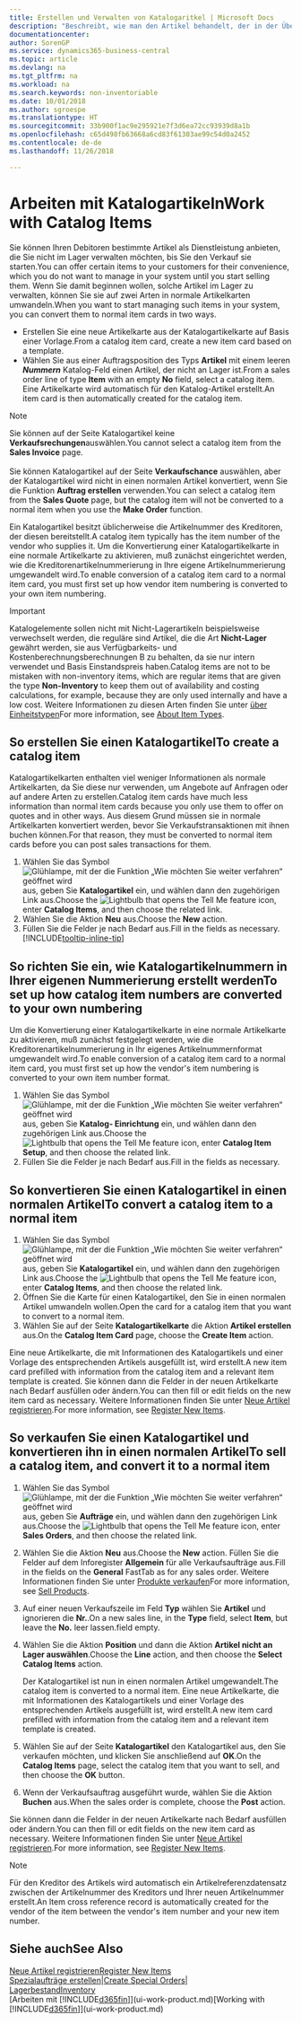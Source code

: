 ```yaml
---
title: Erstellen und Verwalten von Katalogaritkel | Microsoft Docs
description: "Beschreibt, wie man den Artikel behandelt, der in der Übersicht der Artikel aber nicht in Ihrer persönlichen Artikelliste ist."
documentationcenter: 
author: SorenGP
ms.service: dynamics365-business-central
ms.topic: article
ms.devlang: na
ms.tgt_pltfrm: na
ms.workload: na
ms.search.keywords: non-inventoriable
ms.date: 10/01/2018
ms.author: sgroespe
ms.translationtype: HT
ms.sourcegitcommit: 33b900f1ac9e295921e7f3d6ea72cc93939d8a1b
ms.openlocfilehash: c65d498fb63668a6cd83f61303ae99c54d0a2452
ms.contentlocale: de-de
ms.lasthandoff: 11/26/2018

---
```

# <a name="work-with-catalog-items"></a><span data-ttu-id="9af3d-103">Arbeiten mit Katalogartikeln</span><span class="sxs-lookup"><span data-stu-id="9af3d-103">Work with Catalog Items</span></span>
<span data-ttu-id="9af3d-104">Sie können Ihren Debitoren bestimmte Artikel als Dienstleistung anbieten, die Sie nicht im Lager verwalten möchten, bis Sie den Verkauf sie starten.</span><span class="sxs-lookup"><span data-stu-id="9af3d-104">You can offer certain items to your customers for their convenience, which you do not want to manage in your system until you start selling them.</span></span> <span data-ttu-id="9af3d-105">Wenn Sie damit beginnen wollen, solche Artikel im Lager zu verwalten, können Sie sie auf zwei Arten in normale Artikelkarten umwandeln.</span><span class="sxs-lookup"><span data-stu-id="9af3d-105">When you want to start managing such items in your system, you can convert them to normal item cards in two ways.</span></span>

* <span data-ttu-id="9af3d-106">Erstellen Sie eine neue Artikelkarte aus der Katalogartikelkarte auf Basis einer Vorlage.</span><span class="sxs-lookup"><span data-stu-id="9af3d-106">From a catalog item card, create a new item card based on a template.</span></span>
* <span data-ttu-id="9af3d-107">Wählen Sie aus einer Auftragsposition des Typs **Artikel** mit einem leeren ***Nummern*** Katalog-Feld einen Artikel, der nicht an Lager ist.</span><span class="sxs-lookup"><span data-stu-id="9af3d-107">From a sales order line of type **Item** with an empty **No** field, select a catalog item.</span></span> <span data-ttu-id="9af3d-108">Eine Artikelkarte wird automatisch für den Katalog-Artikel erstellt.</span><span class="sxs-lookup"><span data-stu-id="9af3d-108">An item card is then automatically created for the catalog item.</span></span>

> [!NOTE]  
> <span data-ttu-id="9af3d-109">Sie können auf der Seite Katalogartikel keine **Verkaufsrechungen**auswählen.</span><span class="sxs-lookup"><span data-stu-id="9af3d-109">You cannot select a catalog item from the **Sales Invoice** page.</span></span><br /><br />
> <span data-ttu-id="9af3d-110">Sie können Katalogartikel auf der Seite **Verkaufschance** auswählen, aber der Katalogartikel wird nicht in einen normalen Artikel konvertiert, wenn Sie die Funktion **Auftrag erstellen** verwenden.</span><span class="sxs-lookup"><span data-stu-id="9af3d-110">You can select a catalog item from the **Sales Quote** page, but the catalog item will not be converted to a normal item when you use the **Make Order** function.</span></span>

<span data-ttu-id="9af3d-111">Ein Katalogartikel besitzt üblicherweise die Artikelnummer des Kreditoren, der diesen bereitstellt.</span><span class="sxs-lookup"><span data-stu-id="9af3d-111">A catalog item typically has the item number of the vendor who supplies it.</span></span> <span data-ttu-id="9af3d-112">Um die Konvertierung einer Katalogartikelkarte in eine normale Artikelkarte zu aktivieren, muß zunächst eingerichtet werden, wie die Kreditorenartikelnummerierung in Ihre eigene Artikelnummerierung umgewandelt wird.</span><span class="sxs-lookup"><span data-stu-id="9af3d-112">To enable conversion of a catalog item card to a normal item card, you must first set up how vendor item numbering is converted to your own item numbering.</span></span>   

> [!Important]
> <span data-ttu-id="9af3d-113">Katalogelemente sollen nicht mit Nicht-Lagerartikeln beispielsweise verwechselt werden, die reguläre sind Artikel, die die Art **Nicht-Lager** gewährt werden, sie aus Verfügbarkeits- und Kostenberechnungsberechnungen B zu behalten, da sie nur intern verwendet und Basis Einstandspreis haben.</span><span class="sxs-lookup"><span data-stu-id="9af3d-113">Catalog items are not to be mistaken with non-inventory items, which are regular items that are given the type **Non-Inventory** to keep them out of availability and costing calculations, for example, because they are only used internally and have a low cost.</span></span> <span data-ttu-id="9af3d-114">Weitere Informationen zu diesen Arten finden Sie unter [über Einheitstypen](inventory-about-item-types.md)</span><span class="sxs-lookup"><span data-stu-id="9af3d-114">For more information, see [About Item Types](inventory-about-item-types.md).</span></span>

## <a name="to-create-a-catalog-item"></a><span data-ttu-id="9af3d-115">So erstellen Sie einen Katalogartikel</span><span class="sxs-lookup"><span data-stu-id="9af3d-115">To create a catalog item</span></span>
<span data-ttu-id="9af3d-116">Katalogartikelkarten enthalten viel weniger Informationen als normale Artikelkarten, da Sie diese nur verwenden, um Angebote auf Anfragen oder auf andere Arten zu erstellen.</span><span class="sxs-lookup"><span data-stu-id="9af3d-116">Catalog item cards have much less information than normal item cards because you only use them to offer on quotes and in other ways.</span></span> <span data-ttu-id="9af3d-117">Aus diesem Grund müssen sie in normale Artikelkarten konvertiert werden, bevor Sie Verkaufstransaktionen mit ihnen buchen können.</span><span class="sxs-lookup"><span data-stu-id="9af3d-117">For that reason, they must be converted to normal item cards before you can post sales transactions for them.</span></span>

1. <span data-ttu-id="9af3d-118">Wählen Sie das Symbol ![Glühlampe, mit der die Funktion „Wie möchten Sie weiter verfahren“ geöffnet wird](media/ui-search/search_small.png "Wie möchten Sie weiter verfahren?") aus, geben Sie **Katalogartikel** ein, und wählen dann den zugehörigen Link aus.</span><span class="sxs-lookup"><span data-stu-id="9af3d-118">Choose the ![Lightbulb that opens the Tell Me feature](media/ui-search/search_small.png "Tell me what you want to do") icon, enter **Catalog Items**, and then choose the related link.</span></span>
2. <span data-ttu-id="9af3d-119">Wählen Sie die Aktion **Neu** aus.</span><span class="sxs-lookup"><span data-stu-id="9af3d-119">Choose the **New** action.</span></span>
3. <span data-ttu-id="9af3d-120">Füllen Sie die Felder je nach Bedarf aus.</span><span class="sxs-lookup"><span data-stu-id="9af3d-120">Fill in the fields as necessary.</span></span> [!INCLUDE[tooltip-inline-tip](includes/tooltip-inline-tip_md.md)]

## <a name="to-set-up-how-catalog-item-numbers-are-converted-to-your-own-numbering"></a><span data-ttu-id="9af3d-121">So richten Sie ein, wie Katalogartikelnummern in Ihrer eigenen Nummerierung erstellt werden</span><span class="sxs-lookup"><span data-stu-id="9af3d-121">To set up how catalog item numbers are converted to your own numbering</span></span>
<span data-ttu-id="9af3d-122">Um die Konvertierung einer Katalogartikelkarte in eine normale Artikelkarte zu aktivieren, muß zunächst festgelegt werden, wie die Kreditorenartikelnummerierung in Ihr eigenes Artikelnummernformat umgewandelt wird.</span><span class="sxs-lookup"><span data-stu-id="9af3d-122">To enable conversion of a catalog item card to a normal item card, you must first set up how the vendor's item numbering is converted to your own item number format.</span></span>

1. <span data-ttu-id="9af3d-123">Wählen Sie das Symbol ![Glühlampe, mit der die Funktion „Wie möchten Sie weiter verfahren“ geöffnet wird](media/ui-search/search_small.png "Wie möchten Sie weiter verfahren?") aus, geben Sie **Katalog- Einrichtung** ein, und wählen dann den zugehörigen Link aus.</span><span class="sxs-lookup"><span data-stu-id="9af3d-123">Choose the ![Lightbulb that opens the Tell Me feature](media/ui-search/search_small.png "Tell me what you want to do") icon, enter **Catalog Item Setup**, and then choose the related link.</span></span>
2. <span data-ttu-id="9af3d-124">Füllen Sie die Felder je nach Bedarf aus.</span><span class="sxs-lookup"><span data-stu-id="9af3d-124">Fill in the fields as necessary.</span></span>

## <a name="to-convert-a-catalog-item-to-a-normal-item"></a><span data-ttu-id="9af3d-125">So konvertieren Sie einen Katalogartikel in einen normalen Artikel</span><span class="sxs-lookup"><span data-stu-id="9af3d-125">To convert a catalog item to a normal item</span></span>
1. <span data-ttu-id="9af3d-126">Wählen Sie das Symbol ![Glühlampe, mit der die Funktion „Wie möchten Sie weiter verfahren“ geöffnet wird](media/ui-search/search_small.png "Wie möchten Sie weiter verfahren?") aus, geben Sie **Katalogartikel** ein, und wählen dann den zugehörigen Link aus.</span><span class="sxs-lookup"><span data-stu-id="9af3d-126">Choose the ![Lightbulb that opens the Tell Me feature](media/ui-search/search_small.png "Tell me what you want to do") icon, enter **Catalog Items**, and then choose the related link.</span></span>
2. <span data-ttu-id="9af3d-127">Öffnen Sie die Karte für einen Katalogartikel, den Sie in einen normalen Artikel umwandeln wollen.</span><span class="sxs-lookup"><span data-stu-id="9af3d-127">Open the card for a catalog item that you want to convert to a normal item.</span></span>
3. <span data-ttu-id="9af3d-128">Wählen Sie auf der Seite **Katalogartikelkarte** die Aktion **Artikel erstellen** aus.</span><span class="sxs-lookup"><span data-stu-id="9af3d-128">On the **Catalog Item Card** page, choose the **Create Item** action.</span></span>

<span data-ttu-id="9af3d-129">Eine neue Artikelkarte, die mit Informationen des Katalogartikels und einer Vorlage des entsprechenden Artikels ausgefüllt ist, wird erstellt.</span><span class="sxs-lookup"><span data-stu-id="9af3d-129">A new item card prefilled with information from the catalog item and a relevant item template is created.</span></span> <span data-ttu-id="9af3d-130">Sie können dann die Felder in der neuen Artikelkarte nach Bedarf ausfüllen oder ändern.</span><span class="sxs-lookup"><span data-stu-id="9af3d-130">You can then fill or edit fields on the new item card as necessary.</span></span> <span data-ttu-id="9af3d-131">Weitere Informationen finden Sie unter [Neue Artikel registrieren](inventory-how-register-new-items.md).</span><span class="sxs-lookup"><span data-stu-id="9af3d-131">For more information, see [Register New Items](inventory-how-register-new-items.md).</span></span>

## <a name="to-sell-a-catalog-item-and-convert-it-to-a-normal-item"></a><span data-ttu-id="9af3d-132">So verkaufen Sie einen Katalogartikel und konvertieren ihn in einen normalen Artikel</span><span class="sxs-lookup"><span data-stu-id="9af3d-132">To sell a catalog item, and convert it to a normal item</span></span>
1. <span data-ttu-id="9af3d-133">Wählen Sie das Symbol ![Glühlampe, mit der die Funktion „Wie möchten Sie weiter verfahren“ geöffnet wird](media/ui-search/search_small.png "Wie möchten Sie weiter verfahren?") aus, geben Sie **Aufträge** ein, und wählen dann den zugehörigen Link aus.</span><span class="sxs-lookup"><span data-stu-id="9af3d-133">Choose the ![Lightbulb that opens the Tell Me feature](media/ui-search/search_small.png "Tell me what you want to do") icon, enter **Sales Orders**, and then choose the related link.</span></span>
2. <span data-ttu-id="9af3d-134">Wählen Sie die Aktion **Neu** aus.</span><span class="sxs-lookup"><span data-stu-id="9af3d-134">Choose the **New** action.</span></span> <span data-ttu-id="9af3d-135">Füllen Sie die Felder auf dem Inforegister **Allgemein** für alle Verkaufsaufträge aus.</span><span class="sxs-lookup"><span data-stu-id="9af3d-135">Fill in the fields on the **General** FastTab as for any sales order.</span></span> <span data-ttu-id="9af3d-136">Weitere Informationen finden Sie unter [Produkte verkaufen](sales-how-sell-products.md)</span><span class="sxs-lookup"><span data-stu-id="9af3d-136">For more information, see [Sell Products](sales-how-sell-products.md).</span></span>
3. <span data-ttu-id="9af3d-137">Auf einer neuen Verkaufszeile im Feld **Typ** wählen Sie **Artikel** und ignorieren die **Nr.**.</span><span class="sxs-lookup"><span data-stu-id="9af3d-137">On a new sales line, in the **Type** field, select **Item**, but leave the **No.**</span></span> <span data-ttu-id="9af3d-138">leer lassen.</span><span class="sxs-lookup"><span data-stu-id="9af3d-138">field empty.</span></span>
4. <span data-ttu-id="9af3d-139">Wählen Sie die Aktion **Position** und dann die Aktion **Artikel nicht an Lager auswählen**.</span><span class="sxs-lookup"><span data-stu-id="9af3d-139">Choose the **Line** action, and then choose the **Select Catalog Items** action.</span></span>

    <span data-ttu-id="9af3d-140">Der Katalogartikel ist nun in einen normalen Artikel umgewandelt.</span><span class="sxs-lookup"><span data-stu-id="9af3d-140">The catalog item is converted to a normal item.</span></span> <span data-ttu-id="9af3d-141">Eine neue Artikelkarte, die mit Informationen des Katalogartikels und einer Vorlage des entsprechenden Artikels ausgefüllt ist, wird erstellt.</span><span class="sxs-lookup"><span data-stu-id="9af3d-141">A new item card prefilled with information from the catalog item and a relevant item template is created.</span></span>
5. <span data-ttu-id="9af3d-142">Wählen Sie auf der Seite **Katalogartikel** den Katalogartikel aus, den Sie verkaufen möchten, und klicken Sie anschließend auf **OK**.</span><span class="sxs-lookup"><span data-stu-id="9af3d-142">On the **Catalog Items** page, select the catalog item that you want to sell, and then choose the **OK** button.</span></span>
6. <span data-ttu-id="9af3d-143">Wenn der Verkaufsauftrag ausgeführt wurde, wählen Sie die Aktion **Buchen** aus.</span><span class="sxs-lookup"><span data-stu-id="9af3d-143">When the sales order is complete, choose the **Post** action.</span></span>

<span data-ttu-id="9af3d-144">Sie können dann die Felder in der neuen Artikelkarte nach Bedarf ausfüllen oder ändern.</span><span class="sxs-lookup"><span data-stu-id="9af3d-144">You can then fill or edit fields on the new item card as necessary.</span></span> <span data-ttu-id="9af3d-145">Weitere Informationen finden Sie unter [Neue Artikel registrieren](inventory-how-register-new-items.md).</span><span class="sxs-lookup"><span data-stu-id="9af3d-145">For more information, see [Register New Items](inventory-how-register-new-items.md).</span></span>

> [!NOTE]  
>   <span data-ttu-id="9af3d-146">Für den Kreditor des Artikels wird automatisch ein Artikelreferenzdatensatz zwischen der Artikelnummer des Kreditors und Ihrer neuen Artikelnummer erstellt.</span><span class="sxs-lookup"><span data-stu-id="9af3d-146">An Item cross reference record is automatically created for the vendor of the item between the vendor's item number and your new item number.</span></span>

## <a name="see-also"></a><span data-ttu-id="9af3d-147">Siehe auch</span><span class="sxs-lookup"><span data-stu-id="9af3d-147">See Also</span></span>
[<span data-ttu-id="9af3d-148">Neue Artikel registrieren</span><span class="sxs-lookup"><span data-stu-id="9af3d-148">Register New Items</span></span>](inventory-how-register-new-items.md)  
<span data-ttu-id="9af3d-149">[Spezialaufträge erstellen](sales-how-to-create-special-orders.md)|</span><span class="sxs-lookup"><span data-stu-id="9af3d-149">[Create Special Orders](sales-how-to-create-special-orders.md)|</span></span>  
[<span data-ttu-id="9af3d-150">Lagerbestand</span><span class="sxs-lookup"><span data-stu-id="9af3d-150">Inventory</span></span>](inventory-manage-inventory.md)  
<span data-ttu-id="9af3d-151">[Arbeiten mit [!INCLUDE[d365fin](includes/d365fin_md.md)]](ui-work-product.md)</span><span class="sxs-lookup"><span data-stu-id="9af3d-151">[Working with [!INCLUDE[d365fin](includes/d365fin_md.md)]](ui-work-product.md)</span></span>

